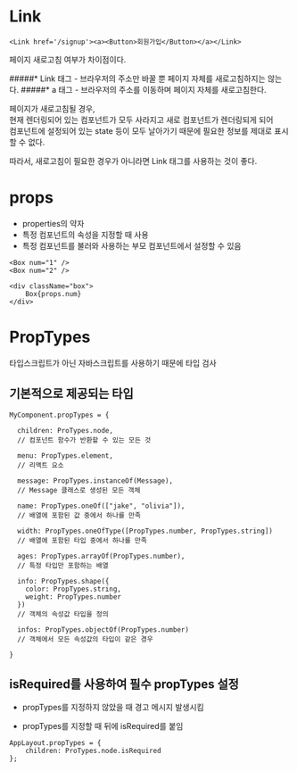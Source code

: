 # Link

```
<Link href='/signup'><a><Button>회원가입</Button></a></Link>
```

페이지 새로고침 여부가 차이점이다.

#####* Link 태그 - 브라우저의 주소만 바꿀 뿐 페이지 자체를 새로고침하지는 않는다.
#####* a 태그 - 브라우저의 주소를 이동하며 페이지 자체를 새로고침한다. 

페이지가 새로고침될 경우,<br/>
현재 렌더링되어 있는 컴포넌트가 모두 사라지고 새로 컴포넌트가 렌더링되게 되어<br/>
컴포넌트에 설정되어 있는 state 등이 모두 날아가기 때문에 필요한 정보를 제대로 표시할 수 없다.

따라서, 새로고침이 필요한 경우가 아니라면 Link 태그를 사용하는 것이 좋다.

 





















# props

- properties의 약자
- 특정 컴포넌트의 속성을 지정할 때 사용
- 특정 컴포넌트를 불러와 사용하는 부모 컴포넌트에서 설정할 수 있음

```
<Box num="1" />
<Box num="2" />
```

```
<div className="box">
    Box{props.num}
</div>
```

# PropTypes

타입스크립트가 아닌 자바스크립트를 사용하기 때문에 타입 검사

## 기본적으로 제공되는 타입

```
MyComponent.propTypes = {

  children: ProTypes.node,
  // 컴포넌트 함수가 반환할 수 있는 모든 것

  menu: PropTypes.element,
  // 리액트 요소
  
  message: PropTypes.instanceOf(Message),
  // Message 클래스로 생성된 모든 객체
  
  name: PropTypes.oneOf(["jake", "olivia"]),
  // 배열에 포함된 값 중에서 하나를 만족

  width: PropTypes.oneOfType([PropTypes.number, PropTypes.string])
  // 배열에 포함된 타입 중에서 하나를 만족

  ages: PropTypes.arrayOf(PropTypes.number),
  // 특정 타입만 포함하는 배열

  info: PropTypes.shape({
    color: PropTypes.string,
    weight: PropTypes.number
  })
  // 객체의 속성값 타입을 정의

  infos: PropTypes.objectOf(PropTypes.number)
  // 객체에서 모든 속성값의 타입이 같은 경우

}
```

## isRequired를 사용하여 필수 propTypes 설정

- propTypes를 지정하지 않았을 때 경고 메시지 발생시킴

- propTypes를 지정할 때 뒤에 isRequired를 붙임

```
AppLayout.propTypes = {
    children: ProTypes.node.isRequired
};
```